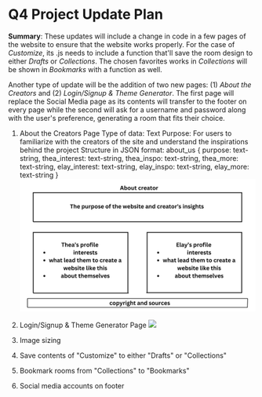 # Q4 Project Update Plan
**Summary**: These updates will include a change in code in a few pages of the website to ensure that the website works properly. For the case of _Customize_, its .js needs to include a function that'll save the room design to either _Drafts_ or _Collections_. The chosen favorites works in _Collections_ will be shown in _Bookmarks_ with a function as well.

Another type of update will be the addition of two new pages: (1) _About the Creators_ and (2) _Login/Signup & Theme Generator_. The first page will replace the Social Media page as its contents will transfer to the footer on every page while the second will ask for a username and password along with the user's preference, generating a room that fits their choice.


1. About the Creators Page
   Type of data: Text
   Purpose: For users to familiarize with the creators of the site and understand the inspirations behind the project
   Structure in JSON format:
      about_us {
        purpose: text-string,
        thea_interest: text-string,
        thea_inspo: text-string,
        thea_more: text-string,
        elay_interest: text-string,
        elay_inspo: text-string,
        elay_more: text-string
      }
   ![](About.png) 
   
3. Login/Signup & Theme Generator Page
   ![](LoginSignupTheme)

4. Image sizing

5. Save contents of "Customize" to either "Drafts" or "Collections"

6. Bookmark rooms from "Collections" to "Bookmarks"

7. Social media accounts on footer 
